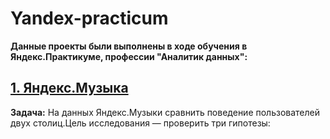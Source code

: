 # Yandex-practicum

__Данные проекты были выполнены в ходе обучения в Яндекс.Практикуме, профессии "Аналитик данных":__

## [1. Яндекс.Музыка](https://github.com/k-humer/Yandex-practicum/tree/master/01%20-%20%D0%91%D0%B0%D0%B7%D0%BE%D0%B2%D1%8B%D0%B9%20Python)
**Задача:** На данных Яндекс.Музыки сравнить поведение пользователей двух столиц.Цель исследования — проверить три гипотезы:
